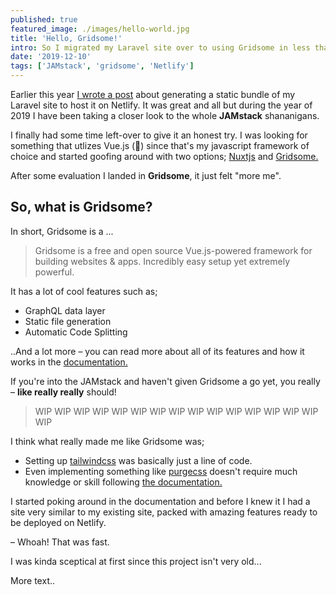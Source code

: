 ```yaml
---
published: true
featured_image: ./images/hello-world.jpg
title: 'Hello, Gridsome!'
intro: So I migrated my Laravel site over to using Gridsome in less than an hour, come along as I share my experience on using Gridsome as a first-timer.
date: '2019-12-10'
tags: ['JAMstack', 'gridsome', 'Netlify']
---
```


Earlier this year [I wrote a post](/using-laravel-with-netlify/) about generating a static bundle of my Laravel site to host it on Netlify. It was great and all but during the year of 2019 I have been taking a closer look to the whole **JAMstack** shananigans.

I finally had some time left-over to give it an honest try. I was looking for something that utlizes Vue.js (💚) since that's my javascript framework of choice and started goofing around with two options; [Nuxtjs](https://nuxtjs.org/) and [Gridsome.](https://gridsome.org/)

After some evaluation I landed in **Gridsome**, it just felt "more me".

## So, what is Gridsome?

In short, Gridsome is a ...

> Gridsome is a free and open source Vue.js-powered framework for building websites & apps. Incredibly easy setup yet extremely powerful. 

It has a lot of cool features such as;

- GraphQL data layer
- Static file generation
- Automatic Code Splitting

..And a lot more – you can read more about all of its features and how it works in the [documentation.](https://gridsome.org/docs/#why-gridsome) 

If you're into the JAMstack and haven't given Gridsome a go yet, you really – **like really really** should!

> WIP WIP WIP WIP WIP WIP WIP WIP WIP WIP WIP WIP WIP WIP WIP WIP

I think what really made me like Gridsome was;

- Setting up [tailwindcss](https://tailwindcss.com/) was basically just a line of code.
- Even implementing something like [purgecss](https://github.com/FullHuman/purgecss) doesn't require much knowledge or skill following [the documentation.](https://gridsome.org/docs/assets-css/#tailwind)

I started poking around in the documentation and before I knew it I had a site very similar to my existing site, packed with amazing features ready to be deployed on Netlify.

– Whoah! That was fast.



I was kinda sceptical at first since this project isn't very old...

More text..
